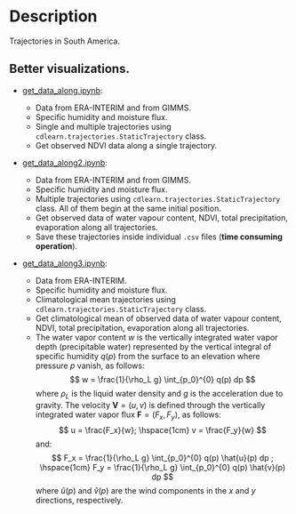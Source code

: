 # Description

Trajectories in South America.

## Better visualizations.


- [get_data_along.ipynb](https://nbviewer.jupyter.org/github/SandroAlex/phd/blob/master/notebooks/trajectories/get_data_along.ipynb?flush_cache=true):
    - Data from ERA-INTERIM and from GIMMS.
    - Specific humidity and moisture flux.
    - Single and multiple trajectories using `cdlearn.trajectories.StaticTrajectory` class.
    - Get observed NDVI data along a single trajectory.


- [get_data_along2.ipynb](https://nbviewer.jupyter.org/github/SandroAlex/phd/blob/master/notebooks/trajectories/get_data_along2.ipynb?flush_cache=true):
    - Data from ERA-INTERIM and from GIMMS.
    - Specific humidity and moisture flux.
    - Multiple trajectories using `cdlearn.trajectories.StaticTrajectory` class. All of them begin at the same initial position.
    - Get observed data of water vapour content, NDVI, total precipitation, evaporation along all trajectories.
    - Save these trajectories inside individual `.csv` files (**time consuming operation**).


- [get_data_along3.ipynb](https://nbviewer.jupyter.org/github/SandroAlex/phd/blob/master/notebooks/trajectories/get_data_along3.ipynb?flush_cache=true):
    - Data from ERA-INTERIM.
    - Specific humidity and moisture flux.
    - Climatological mean trajectories using `cdlearn.trajectories.StaticTrajectory` class.
    - Get climatological mean of observed data of water vapour content, NDVI, total precipitation, evaporation along all trajectories.
    - The water vapor content $w$ is the vertically integrated water vapor depth (precipitable water) represented by the vertical integral of specific humidity $q(p)$ from the surface to an elevation where pressure $p$ vanish, as follows:
$$
w = \frac{1}{\rho_L g} \int_{p_0}^{0} q(p) dp
$$
where $\rho_L$ is the liquid water density and $g$ is the acceleration due to gravity. The velocity $\pmb{V} = (u, v)$ is defined through the vertically integrated water vapor flux $\pmb{F} = (F_x, F_y)$, as follows:
$$
u = \frac{F_x}{w}; \hspace{1cm} v = \frac{F_y}{w}
$$
and:
$$
F_x = \frac{1}{\rho_L g} \int_{p_0}^{0} q(p) \hat{u}(p) dp ; \hspace{1cm}
F_y = \frac{1}{\rho_L g} \int_{p_0}^{0} q(p) \hat{v}(p) dp
$$
where $\hat{u}(p)$ and $\hat{v}(p)$ are the wind components in the $x$ and $y$
directions, respectively.